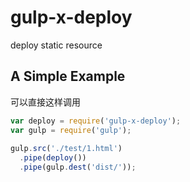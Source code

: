 # gulp-x-deploy
deploy static resource

## A Simple Example
可以直接这样调用
```js
var deploy = require('gulp-x-deploy');
var gulp = require('gulp');
  
gulp.src('./test/1.html')
  .pipe(deploy())
  .pipe(gulp.dest('dist/'));